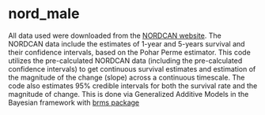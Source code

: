 # nord_male

All data used were downloaded from the [NORDCAN website](https://nordcan.iarc.fr/en). The NORDCAN data include the estimates of 1-year and 5-years survival and their confidence intervals, based on the Pohar Perme estimator. This code utilizes the pre-calculated NORDCAN data (including the pre-calculated confidence intervals) to get continuous survival estimates and estimation of the magnitude of the change (slope) across a continuous timescale. The code also estimates 95% credible intervals for both the survival rate and the magnitude of change. This is done via Generalized Additive Models in the Bayesian framework  with [brms package](https://cran.r-project.org/web/packages/brms/index.html)

